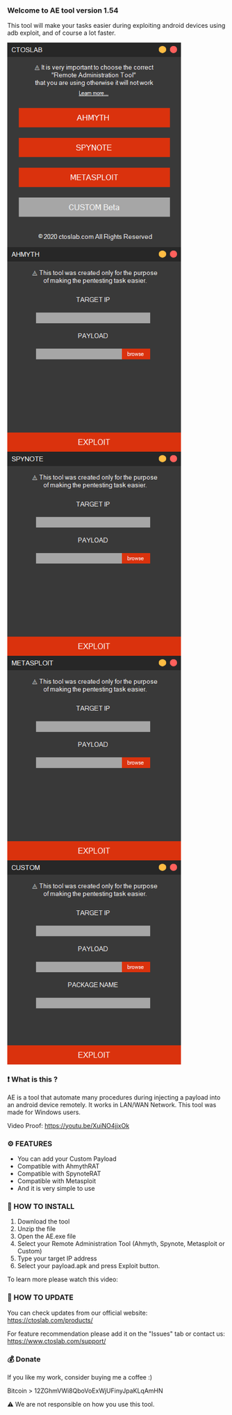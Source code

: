 ### Welcome to AE tool version 1.54

This tool will make your tasks easier during exploiting android devices using adb exploit, and of course a lot faster.

<img src="screenshots/Start.jpg" width=400 align="center">

<img src="screenshots/Ahmyth.jpg" width=400 align="center">

<img src="screenshots/Spynote.jpg" width=400 align="center">

<img src="screenshots/Metasploit.jpg" width=400 align="center">

<img src="screenshots/Custom.jpg" width=400 align="center">

### ❗ What is this ?

AE is a tool that automate many procedures during injecting a payload into an android device remotely. It works in LAN/WAN Network. This tool was made for Windows users.

Video Proof: https://youtu.be/XuiNO4jjxOk

### ⚙️ FEATURES

- You can add your Custom Payload
- Compatible with AhmythRAT
- Compatible with SpynoteRAT
- Compatible with Metasploit
- And it is very simple to use

### 📖 HOW TO INSTALL

1. Download the tool
2. Unzip the file
3. Open the AE.exe file
4. Select your Remote Administration Tool (Ahmyth, Spynote, Metasploit or Custom)
5. Type your target IP address
6. Select your payload.apk and press Exploit button.

To learn more please watch this video:

### 📡 HOW TO UPDATE

You can check updates from our official website:
https://ctoslab.com/products/


For feature recommendation please add it on the "Issues" tab or contact us:
https://www.ctoslab.com/support/

### 💰 Donate

If you like my work, consider buying me a coffee :)

Bitcoin > 12ZGhmVWi8QboVoExWjUFinyJpaKLqAmHN

⚠️ We are not responsible on how you use this tool.
